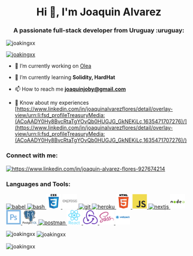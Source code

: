 <h1 align="center">Hi 👋, I'm Joaquin Alvarez</h1>
<h3 align="center">A passionate full-stack developer from Uruguay 	:uruguay:</h3>

<p align="left"> <img src="https://komarev.com/ghpvc/?username=joakingxx&label=Profile%20views&color=0e75b6&style=flat" alt="joakingxx" /> </p>

<p align="left"> <a href="https://github.com/ryo-ma/github-profile-trophy"><img src="https://github-profile-trophy.vercel.app/?username=joakingxx" alt="joakingxx" /></a> </p>

- 🔭 I’m currently working on [Olea](https://github.com/coferrari/PG-Olea)

- 🌱 I’m currently learning **Solidity, HardHat**

- 📫 How to reach me **joaquinjoby@gmail.com**

- 📄 Know about my experiences [https://www.linkedin.com/in/joaquinalvarezflores/detail/overlay-view/urn:li:fsd_profileTreasuryMedia:(ACoAADY0Hy8BvcRtaTgYOvQb0HUGJG_GkNEKiLc,1635471707276)/](https://www.linkedin.com/in/joaquinalvarezflores/detail/overlay-view/urn:li:fsd_profileTreasuryMedia:(ACoAADY0Hy8BvcRtaTgYOvQb0HUGJG_GkNEKiLc,1635471707276)/)

<h3 align="left">Connect with me:</h3>
<p align="left">
<a href="https://linkedin.com/in/https://www.linkedin.com/in/joaquin-alvarez-flores-927674214" target="blank"><img align="center" src="https://raw.githubusercontent.com/rahuldkjain/github-profile-readme-generator/master/src/images/icons/Social/linked-in-alt.svg" alt="https://www.linkedin.com/in/joaquin-alvarez-flores-927674214" height="30" width="40" /></a>
</p>

<h3 align="left">Languages and Tools:</h3>
<p align="left"> <a href="https://babeljs.io/" target="_blank"> <img src="https://www.vectorlogo.zone/logos/babeljs/babeljs-icon.svg" alt="babel" width="40" height="40"/> </a> <a href="https://www.gnu.org/software/bash/" target="_blank"> <img src="https://www.vectorlogo.zone/logos/gnu_bash/gnu_bash-icon.svg" alt="bash" width="40" height="40"/> </a> <a href="https://www.w3schools.com/css/" target="_blank"> <img src="https://raw.githubusercontent.com/devicons/devicon/master/icons/css3/css3-original-wordmark.svg" alt="css3" width="40" height="40"/> </a> <a href="https://expressjs.com" target="_blank"> <img src="https://raw.githubusercontent.com/devicons/devicon/master/icons/express/express-original-wordmark.svg" alt="express" width="40" height="40"/> </a> <a href="https://git-scm.com/" target="_blank"> <img src="https://www.vectorlogo.zone/logos/git-scm/git-scm-icon.svg" alt="git" width="40" height="40"/> </a> <a href="https://heroku.com" target="_blank"> <img src="https://www.vectorlogo.zone/logos/heroku/heroku-icon.svg" alt="heroku" width="40" height="40"/> </a> <a href="https://www.w3.org/html/" target="_blank"> <img src="https://raw.githubusercontent.com/devicons/devicon/master/icons/html5/html5-original-wordmark.svg" alt="html5" width="40" height="40"/> </a> <a href="https://developer.mozilla.org/en-US/docs/Web/JavaScript" target="_blank"> <img src="https://raw.githubusercontent.com/devicons/devicon/master/icons/javascript/javascript-original.svg" alt="javascript" width="40" height="40"/> </a> <a href="https://nextjs.org/" target="_blank"> <img src="https://cdn.worldvectorlogo.com/logos/nextjs-3.svg" alt="nextjs" width="40" height="40"/> </a> <a href="https://nodejs.org" target="_blank"> <img src="https://raw.githubusercontent.com/devicons/devicon/master/icons/nodejs/nodejs-original-wordmark.svg" alt="nodejs" width="40" height="40"/> </a> <a href="https://www.photoshop.com/en" target="_blank"> <img src="https://raw.githubusercontent.com/devicons/devicon/master/icons/photoshop/photoshop-line.svg" alt="photoshop" width="40" height="40"/> </a> <a href="https://www.postgresql.org" target="_blank"> <img src="https://raw.githubusercontent.com/devicons/devicon/master/icons/postgresql/postgresql-original-wordmark.svg" alt="postgresql" width="40" height="40"/> </a> <a href="https://postman.com" target="_blank"> <img src="https://www.vectorlogo.zone/logos/getpostman/getpostman-icon.svg" alt="postman" width="40" height="40"/> </a> <a href="https://reactjs.org/" target="_blank"> <img src="https://raw.githubusercontent.com/devicons/devicon/master/icons/react/react-original-wordmark.svg" alt="react" width="40" height="40"/> </a> <a href="https://redux.js.org" target="_blank"> <img src="https://raw.githubusercontent.com/devicons/devicon/master/icons/redux/redux-original.svg" alt="redux" width="40" height="40"/> </a> <a href="https://sass-lang.com" target="_blank"> <img src="https://raw.githubusercontent.com/devicons/devicon/master/icons/sass/sass-original.svg" alt="sass" width="40" height="40"/> </a> <a href="https://webpack.js.org" target="_blank"> <img src="https://raw.githubusercontent.com/devicons/devicon/d00d0969292a6569d45b06d3f350f463a0107b0d/icons/webpack/webpack-original-wordmark.svg" alt="webpack" width="40" height="40"/> </a> </p>

<p><img align="left" src="https://github-readme-stats.vercel.app/api/top-langs?username=joakingxx&show_icons=true&locale=en&layout=compact" alt="joakingxx" /></p>

<p>&nbsp;<img align="center" src="https://github-readme-stats.vercel.app/api?username=joakingxx&show_icons=true&locale=en" alt="joakingxx" /></p>

<p><img align="center" src="https://github-readme-streak-stats.herokuapp.com/?user=joakingxx&" alt="joakingxx" /></p>
